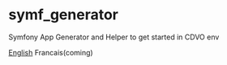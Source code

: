 # symf_generator
Symfony App Generator and Helper to get started in CDVO env

[English](./GENERATE_SYMF_APPLICATION.md)
Francais(coming)
